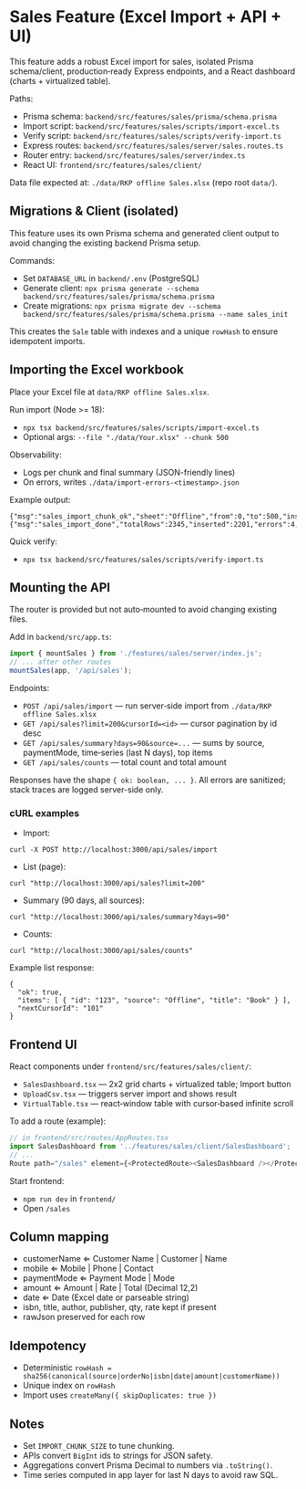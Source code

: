 # Sales Feature (Excel Import + API + UI)

This feature adds a robust Excel import for sales, isolated Prisma schema/client, production‑ready Express endpoints, and a React dashboard (charts + virtualized table).

Paths:
- Prisma schema: `backend/src/features/sales/prisma/schema.prisma`
- Import script: `backend/src/features/sales/scripts/import-excel.ts`
- Verify script: `backend/src/features/sales/scripts/verify-import.ts`
- Express routes: `backend/src/features/sales/server/sales.routes.ts`
- Router entry: `backend/src/features/sales/server/index.ts`
- React UI: `frontend/src/features/sales/client/`

Data file expected at: `./data/RKP offline Sales.xlsx` (repo root `data/`).

## Migrations & Client (isolated)

This feature uses its own Prisma schema and generated client output to avoid changing the existing backend Prisma setup.

Commands:

- Set `DATABASE_URL` in `backend/.env` (PostgreSQL)
- Generate client: `npx prisma generate --schema backend/src/features/sales/prisma/schema.prisma`
- Create migrations: `npx prisma migrate dev --schema backend/src/features/sales/prisma/schema.prisma --name sales_init`

This creates the `Sale` table with indexes and a unique `rowHash` to ensure idempotent imports.

## Importing the Excel workbook

Place your Excel file at `data/RKP offline Sales.xlsx`.

Run import (Node >= 18):

- `npx tsx backend/src/features/sales/scripts/import-excel.ts`
- Optional args: `--file "./data/Your.xlsx" --chunk 500`

Observability:
- Logs per chunk and final summary (JSON-friendly lines)
- On errors, writes `./data/import-errors-<timestamp>.json`

Example output:
```
{"msg":"sales_import_chunk_ok","sheet":"Offline","from":0,"to":500,"inserted":498}
{"msg":"sales_import_done","totalRows":2345,"inserted":2201,"errors":4,"tookMs":5421}
```

Quick verify:
- `npx tsx backend/src/features/sales/scripts/verify-import.ts`

## Mounting the API

The router is provided but not auto‑mounted to avoid changing existing files.

Add in `backend/src/app.ts`:

```ts
import { mountSales } from './features/sales/server/index.js';
// ... after other routes
mountSales(app, '/api/sales');
```

Endpoints:
- `POST /api/sales/import` — run server‑side import from `./data/RKP offline Sales.xlsx`
- `GET /api/sales?limit=200&cursorId=<id>` — cursor pagination by id desc
- `GET /api/sales/summary?days=90&source=...` — sums by source, paymentMode, time‑series (last N days), top items
- `GET /api/sales/counts` — total count and total amount

Responses have the shape `{ ok: boolean, ... }`. All errors are sanitized; stack traces are logged server-side only.

### cURL examples

- Import:
```
curl -X POST http://localhost:3000/api/sales/import
```
- List (page):
```
curl "http://localhost:3000/api/sales?limit=200"
```
- Summary (90 days, all sources):
```
curl "http://localhost:3000/api/sales/summary?days=90"
```
- Counts:
```
curl "http://localhost:3000/api/sales/counts"
```

Example list response:
```
{
  "ok": true,
  "items": [ { "id": "123", "source": "Offline", "title": "Book" } ],
  "nextCursorId": "101"
}
```

## Frontend UI

React components under `frontend/src/features/sales/client/`:
- `SalesDashboard.tsx` — 2x2 grid charts + virtualized table; Import button
- `UploadCsv.tsx` — triggers server import and shows result
- `VirtualTable.tsx` — react‑window table with cursor‑based infinite scroll

To add a route (example):

```ts
// in frontend/src/routes/AppRoutes.tsx
import SalesDashboard from '../features/sales/client/SalesDashboard';
// ...
Route path="/sales" element={<ProtectedRoute><SalesDashboard /></ProtectedRoute>} />
```

Start frontend:
- `npm run dev` in `frontend/`
- Open `/sales`

## Column mapping

- customerName ⇐ Customer Name | Customer | Name
- mobile ⇐ Mobile | Phone | Contact
- paymentMode ⇐ Payment Mode | Mode
- amount ⇐ Amount | Rate | Total (Decimal 12,2)
- date ⇐ Date (Excel date or parseable string)
- isbn, title, author, publisher, qty, rate kept if present
- rawJson preserved for each row

## Idempotency

- Deterministic `rowHash = sha256(canonical(source|orderNo|isbn|date|amount|customerName))`
- Unique index on `rowHash`
- Import uses `createMany({ skipDuplicates: true })`

## Notes

- Set `IMPORT_CHUNK_SIZE` to tune chunking.
- APIs convert `BigInt` ids to strings for JSON safety.
- Aggregations convert Prisma Decimal to numbers via `.toString()`.
- Time series computed in app layer for last N days to avoid raw SQL.

